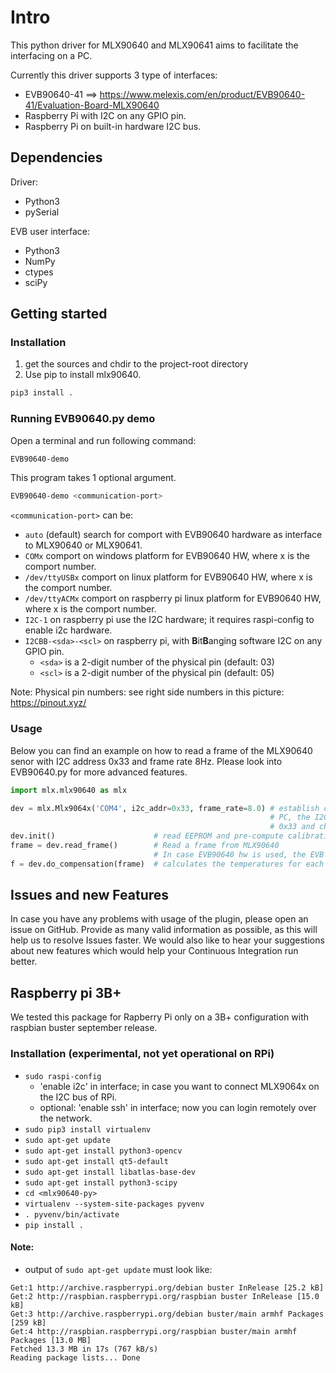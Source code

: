 # Intro

This python driver for MLX90640 and MLX90641 aims to facilitate the interfacing on a PC.

Currently this driver supports 3 type of interfaces:
- EVB90640-41 ==> https://www.melexis.com/en/product/EVB90640-41/Evaluation-Board-MLX90640
- Raspberry Pi with I2C on any GPIO pin.
- Raspberry Pi on built-in hardware I2C bus.


## Dependencies

Driver:
- Python3
- pySerial

EVB user interface:
- Python3
- NumPy
- ctypes
- sciPy


## Getting started

### Installation

1. get the sources and chdir to the project-root directory
2. Use pip to install mlx90640.
```bash
pip3 install .
```


### Running EVB90640.py demo

Open a terminal and run following command:

```bash
EVB90640-demo
```

This program takes 1 optional argument.

```bash
EVB90640-demo <communication-port>
```

`<communication-port>` can be:
- `auto` (default) search for comport with EVB90640 hardware as interface to MLX90640 or MLX90641.
- `COMx` comport on windows platform for EVB90640 HW, where x is the comport number.
- `/dev/ttyUSBx` comport on linux platform for EVB90640 HW, where x is the comport number.
- `/dev/ttyACMx` comport on raspberry pi linux platform for EVB90640 HW, where x is the comport number.
- `I2C-1` on raspberry pi use the I2C hardware; it requires raspi-config to enable i2c hardware.
- `I2CBB-<sda>-<scl>` on raspberry pi, with **B**it**B**anging software I2C on any GPIO pin. 
     - `<sda>` is a 2-digit number of the physical pin (default: 03)
     - `<scl>` is a 2-digit number of the physical pin (default: 05)

Note: Physical pin numbers: see right side numbers in this picture: https://pinout.xyz/

### Usage

Below you can find an example on how to read a frame of the MLX90640 senor with I2C address 0x33 and frame rate 8Hz. Please look into EVB90640.py for more advanced features.

```python
import mlx.mlx90640 as mlx

dev = mlx.Mlx9064x('COM4', i2c_addr=0x33, frame_rate=8.0) # establish communication between EVB90640 and
                                                          # PC, the I2C address of the MLX90640 sensor is
                                                          # 0x33 and change the frame rate to 8Hz
dev.init()                      # read EEPROM and pre-compute calibration parameters.
frame = dev.read_frame()        # Read a frame from MLX90640
                                # In case EVB90640 hw is used, the EVB will buffer up to 4 frames, so possibly you get a cached frame.
f = dev.do_compensation(frame)  # calculates the temperatures for each pixel
```

## Issues and new Features

In case you have any problems with usage of the plugin, please open an issue on GitHub. Provide as many valid information as possible, as this will help us to resolve Issues faster. We would also like to hear your suggestions about new features which would help your Continuous Integration run better.


## Raspberry pi 3B+

We tested this package for Rapberry Pi only on a 3B+ configuration with raspbian buster september release.

### Installation (experimental, not yet operational on RPi)

- `sudo raspi-config`
    - 'enable i2c' in interface; in case you want to connect MLX9064x on the I2C bus of RPi.
    - optional: 'enable ssh' in interface; now you can login remotely over the network.
- `sudo pip3 install virtualenv`
- `sudo apt-get update`
- `sudo apt-get install python3-opencv`
- `sudo apt-get install qt5-default`
- `sudo apt-get install libatlas-base-dev`
- `sudo apt-get install python3-scipy`
- `cd <mlx90640-py>`
- `virtualenv --system-site-packages pyvenv`
- `. pyvenv/bin/activate`
- `pip install .`


#### Note:
- output of `sudo apt-get update` must look like:
```
Get:1 http://archive.raspberrypi.org/debian buster InRelease [25.2 kB]
Get:2 http://raspbian.raspberrypi.org/raspbian buster InRelease [15.0 kB]
Get:3 http://archive.raspberrypi.org/debian buster/main armhf Packages [259 kB]
Get:4 http://raspbian.raspberrypi.org/raspbian buster/main armhf Packages [13.0 MB]
Fetched 13.3 MB in 17s (767 kB/s)
Reading package lists... Done
```
